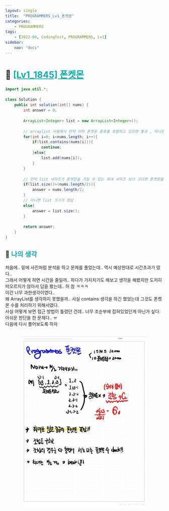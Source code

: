 ```yaml
---
layout: single
title:  "PROGRAMMERS_Lv1_폰켓몬"
categories: 
    - PROGRAMMERS
tags: 
    - [2022-04, CodingTest, PROGRAMMERS, Lv1]
sidebar:
    nav: "docs"
---
```


# 📁 <b><a style="color:#00adb5" href="https://programmers.co.kr/learn/courses/30/lessons/1845" target=_blank>[Lv1_1845] 폰켓몬</a></b>

```java
import java.util.*;

class Solution {
    public int solution(int[] nums) {
        int answer = 0;
        
        ArrayList<Integer> list = new ArrayList<Integer>();
        
        // arraylist 사용해서 만약 이미 폰켓몬 종류를 포함하고 있으면 통과 , 아니면 list에 입력
        for(int i=0; i<nums.length; i++){
            if(list.contains(nums[i])){
                continue;
            }else{
                list.add(nums[i]);
            }
        }
        
        // 만약 list 사이즈가 폰켓몬을 가질 수 있는 최대 사이즈 보다 크다면 폰켓몬을 가질 수 있는 최대 사이즈가 정답
        if(list.size()>(nums.length/2)){
            answer = nums.length/2;
        }
        // 아니면 list 크기가 정답
        else{
            answer = list.size();
        }

        return answer;
    }
}
```

## 🤔 <b><a style="color:#00adb5">나의 생각</a></b>
처음에.. 밑에 사진처럼 분석을 하고 문제를 풀었는데.. 역시 예상한대로 시간초과가 떴다..<br>
그래서 어떻게 하면 시간을 줄일까.. 하다가 가지치기도 해보고 생각을 해봤지만 도저히 떠오르지가 않아서 답을 봤는데.. 허 참 ㅋㅋㅋ<br>
이건 너무 과한생각이였다..<br>
왜 ArrayList를 생각하지 못했을까.. 사실 contains 생각을 하긴 했었는데 그것도 폰켓몬 수를 처리하기 위해서였다.<br>
사실 어떻게 보면 접근 방법이 틀렸던 건데.. 너무 조순부에 잡혀있었던게 아닌가 싶다.<br>
아쉬운 판단을 한 문제다.. ㅠ <br>
다음에 다시 풀어보도록 하자

<br>
<center>
    <img width="80%" src="./../../images/1845.jpg">
</center>

